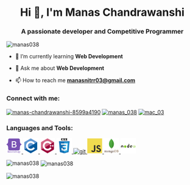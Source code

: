 
<h1 align="center">Hi 👋, I'm Manas Chandrawanshi</h1>
<h3 align="center">A passionate developer and Competitive Programmer</h3>

<p align="left"> <img src="https://komarev.com/ghpvc/?username=manas038&label=Profile%20views&color=0e75b6&style=flat" alt="manas038" /> </p>

- 🌱 I’m currently learning **Web Development**

- 💬 Ask me about **Web Development**

- 📫 How to reach me **manasnitrr03@gmail.com**

<h3 align="left">Connect with me:</h3>
<p align="left">
<a href="https://linkedin.com/in/manas-chandrawanshi-8599a4190" target="blank"><img align="center" src="https://raw.githubusercontent.com/rahuldkjain/github-profile-readme-generator/master/src/images/icons/Social/linked-in-alt.svg" alt="manas-chandrawanshi-8599a4190" height="30" width="40" /></a>
<a href="https://www.hackerrank.com/manas_038" target="blank"><img align="center" src="https://raw.githubusercontent.com/rahuldkjain/github-profile-readme-generator/master/src/images/icons/Social/hackerrank.svg" alt="manas_038" height="30" width="40" /></a>
<a href="https://www.leetcode.com/mac_03" target="blank"><img align="center" src="https://raw.githubusercontent.com/rahuldkjain/github-profile-readme-generator/master/src/images/icons/Social/leet-code.svg" alt="mac_03" height="30" width="40" /></a>
</p>

<h3 align="left">Languages and Tools:</h3>
<p align="left"> <a href="https://getbootstrap.com" target="_blank" rel="noreferrer"> <img src="https://raw.githubusercontent.com/devicons/devicon/master/icons/bootstrap/bootstrap-plain-wordmark.svg" alt="bootstrap" width="40" height="40"/> </a> <a href="https://www.cprogramming.com/" target="_blank" rel="noreferrer"> <img src="https://raw.githubusercontent.com/devicons/devicon/master/icons/c/c-original.svg" alt="c" width="40" height="40"/> </a> <a href="https://www.w3schools.com/cpp/" target="_blank" rel="noreferrer"> <img src="https://raw.githubusercontent.com/devicons/devicon/master/icons/cplusplus/cplusplus-original.svg" alt="cplusplus" width="40" height="40"/> </a> <a href="https://www.w3schools.com/css/" target="_blank" rel="noreferrer"> <img src="https://raw.githubusercontent.com/devicons/devicon/master/icons/css3/css3-original-wordmark.svg" alt="css3" width="40" height="40"/> </a> <a href="https://git-scm.com/" target="_blank" rel="noreferrer"> <img src="https://www.vectorlogo.zone/logos/git-scm/git-scm-icon.svg" alt="git" width="40" height="40"/> </a> <a href="https://developer.mozilla.org/en-US/docs/Web/JavaScript" target="_blank" rel="noreferrer"> <img src="https://raw.githubusercontent.com/devicons/devicon/master/icons/javascript/javascript-original.svg" alt="javascript" width="40" height="40"/> </a> <a href="https://www.mongodb.com/" target="_blank" rel="noreferrer"> <img src="https://raw.githubusercontent.com/devicons/devicon/master/icons/mongodb/mongodb-original-wordmark.svg" alt="mongodb" width="40" height="40"/> </a> <a href="https://nodejs.org" target="_blank" rel="noreferrer"> <img src="https://raw.githubusercontent.com/devicons/devicon/master/icons/nodejs/nodejs-original-wordmark.svg" alt="nodejs" width="40" height="40"/> </a> </p>

<p><img align="left" src="https://github-readme-stats.vercel.app/api/top-langs?username=manas038&show_icons=true&locale=en&layout=compact" alt="manas038" /></p>

<p>&nbsp;<img align="center" src="https://github-readme-stats.vercel.app/api?username=manas038&show_icons=true&locale=en" alt="manas038" /></p>

<p><img align="center" src="https://github-readme-streak-stats.herokuapp.com/?user=manas038&" alt="manas038" /></p>
